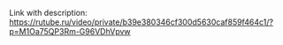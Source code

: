 Link with description: https://rutube.ru/video/private/b39e380346cf300d5630caf859f464c1/?p=M1Oa75QP3Rm-G96VDhVpvw